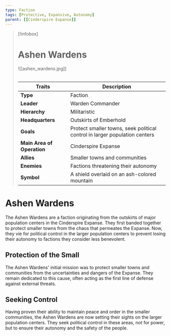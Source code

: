 ```yaml
---
type: Faction
tags: [Protective, Expansive, Autonomy]
parent: [[Cinderspire Expanse]]
---
```

> [!infobox]
> # Ashen Wardens
> ![[ashen_wardens.jpg]]
> ######
> | Traits         | Description                                                                                                                           |
> | -------------- | ------------------------------------------------------------------------------------------------------------------------------------- |
> | **Type** | Faction |
> | **Leader** | Warden Commander |
> | **Hierarchy** | Militaristic |
> | **Headquarters** | Outskirts of Emberhold |
> | **Goals** | Protect smaller towns, seek political control in larger population centers |
> | **Main Area of Operation** | Cinderspire Expanse |
> | **Allies** | Smaller towns and communities |
> | **Enemies** | Factions threatening their autonomy |
> | **Symbol** | A shield overlaid on an ash-colored mountain |
# Ashen Wardens

The Ashen Wardens are a faction originating from the outskirts of major population centers in the Cinderspire Expanse. They first banded together to protect smaller towns from the chaos that permeates the Expanse. Now, they vie for political control in the larger population centers to prevent losing their autonomy to factions they consider less benevolent.

## Protection of the Small

The Ashen Wardens' initial mission was to protect smaller towns and communities from the uncertainties and dangers of the Expanse. They remain dedicated to this cause, often acting as the first line of defense against external threats.

## Seeking Control

Having proven their ability to maintain peace and order in the smaller communities, the Ashen Wardens are now setting their sights on the larger population centers. They seek political control in these areas, not for power, but to ensure their autonomy and the safety of the people.
